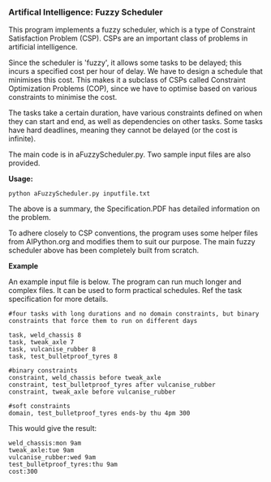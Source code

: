 ### Artifical Intelligence: Fuzzy Scheduler

This program implements a fuzzy scheduler, which is a type of Constraint Satisfaction Problem (CSP). CSPs are an important class of problems in artificial intelligence. 

Since the scheduler is 'fuzzy', it allows some tasks to be delayed; this incurs a specified cost per hour of delay. We have to design a schedule that minimises this cost. This makes it a subclass of CSPs called Constraint Optimization Problems (COP), since we have to optimise based on various constraints to minimise the cost.

The tasks take a certain duration, have various constraints defined on when they can start and end, as well as dependencies on other tasks. Some tasks have hard deadlines, meaning they cannot be delayed (or the cost is infinite).

The main code is in aFuzzyScheduler.py. Two sample input files are also provided. 

**Usage:**

`python aFuzzyScheduler.py inputfile.txt`

The above is a summary, the Specification.PDF has detailed information on the problem.

To adhere closely to CSP conventions, the program uses some helper files from AIPython.org and modifies them to suit our purpose. The main fuzzy scheduler above has been completely built from scratch.

**Example**

An example input file is below. The program can run much longer and complex files. It can be used to form practical schedules. Ref the task specification for more details.

```
#four tasks with long durations and no domain constraints, but binary constraints that force them to run on different days

task, weld_chassis 8
task, tweak_axle 7
task, vulcanise_rubber 8
task, test_bulletproof_tyres 8

#binary constraints
constraint, weld_chassis before tweak_axle
constraint, test_bulletproof_tyres after vulcanise_rubber
constraint, tweak_axle before vulcanise_rubber

#soft constraints
domain, test_bulletproof_tyres ends-by thu 4pm 300
```

This would give the result:
```
weld_chassis:mon 9am
tweak_axle:tue 9am
vulcanise_rubber:wed 9am
test_bulletproof_tyres:thu 9am
cost:300
```

